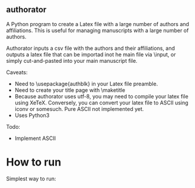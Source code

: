 ## authorator

A Python program to create a Latex file with a large number of authors and  affiliations. This is useful for managing manuscripts with a large number of authors.

Authorator inputs a csv file with the authors and their affiliations, and outputs a latex file that can be importad inot he main file via \input, or simply cut-and-pasted into your main manuscript file.

Caveats: 
* Need to \usepackage{authblk} in your Latex file preamble.
* Need to create your title page with \maketitle
* Because authorator uses utf-8, you may need to compile your latex file using XeTeX. Conversely, you can convert your latex file to ASCII using iconv or somesuch. Pure ASCII not implemented yet.
* Uses Python3

Todo:
 * Implement ASCII
 
# How to run
Simplest way to run:
